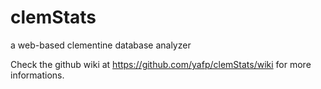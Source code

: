 clemStats
=========

a web-based clementine database analyzer

Check the github wiki at https://github.com/yafp/clemStats/wiki for more informations.
